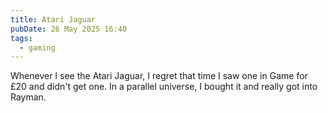 ```yaml
---
title: Atari Jaguar
pubDate: 26 May 2025 16:40
tags:
  - gaming
---
```

Whenever I see the Atari Jaguar, I regret that time I saw one in Game for £20 and didn't get one. In a parallel universe, I bought it and really got into Rayman.